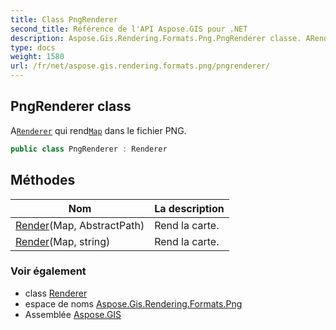 ```yaml
---
title: Class PngRenderer
second_title: Référence de l'API Aspose.GIS pour .NET
description: Aspose.Gis.Rendering.Formats.Png.PngRenderer classe. ARenderer qui rendMap dans le fichier PNG.
type: docs
weight: 1580
url: /fr/net/aspose.gis.rendering.formats.png/pngrenderer/
---
```

## PngRenderer class

A[`Renderer`](../../aspose.gis.rendering/renderer/) qui rend[`Map`](../../aspose.gis.rendering/map/) dans le fichier PNG.

```csharp
public class PngRenderer : Renderer
```

## Méthodes

| Nom | La description |
| --- | --- |
| [Render](../../aspose.gis.rendering/renderer/render/)(Map, AbstractPath) | Rend la carte. |
| [Render](../../aspose.gis.rendering/renderer/render/)(Map, string) | Rend la carte. |

### Voir également

* class [Renderer](../../aspose.gis.rendering/renderer/)
* espace de noms [Aspose.Gis.Rendering.Formats.Png](../../aspose.gis.rendering.formats.png/)
* Assemblée [Aspose.GIS](../../)


